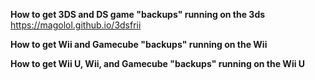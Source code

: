 **How to get 3DS and DS game "backups" running on the 3ds** <https://magolol.github.io/3dsfrii>

**How to get Wii and Gamecube "backups" running on the Wii** 

**How to get Wii U, Wii, and Gamecube "backups" running on the Wii U**